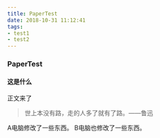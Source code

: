 ```yaml
---
title: PaperTest
date: 2018-10-31 11:12:41
tags: 
- test1
- test2
---
```


### PaperTest

#### 这是什么

正文来了

> 世上本没有路，走的人多了就有了路。——鲁迅 

A电脑修改了一些东西。
B电脑也修改了一些东西。





